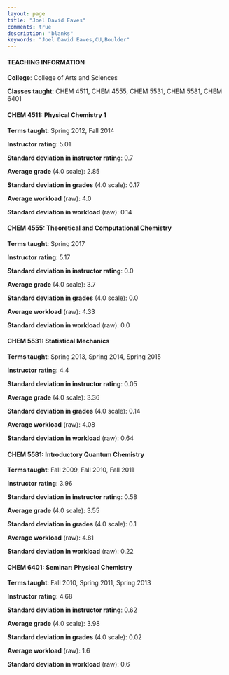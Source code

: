 ```yaml
---
layout: page
title: "Joel David Eaves" 
comments: true
description: "blanks"
keywords: "Joel David Eaves,CU,Boulder"
---
```

<head>
<script src="https://ajax.googleapis.com/ajax/libs/jquery/2.1.3/jquery.min.js"></script>
<script src="https://dl.dropboxusercontent.com/s/pc42nxpaw1ea4o9/highcharts.js?dl=0"></script>
<!-- <script src="../assets/js/highcharts.js"></script> -->
<style type="text/css">@font-face {
	font-family: "Bebas Neue";
	src: url(https://www.filehosting.org/file/details/544349/BebasNeue Regular.otf) format("opentype");
	}
	h1.Bebas { 
		font-family: "Bebas Neue", Verdana, Tahoma;
	}
</style>
</head>
	   
#### TEACHING INFORMATION

**College**: College of Arts and Sciences

**Classes taught**: CHEM 4511, CHEM 4555, CHEM 5531, CHEM 5581, CHEM 6401

#### CHEM 4511: Physical Chemistry 1

**Terms taught**: Spring 2012, Fall 2014

**Instructor rating**: 5.01

**Standard deviation in instructor rating**: 0.7

**Average grade** (4.0 scale): 2.85

**Standard deviation in grades** (4.0 scale): 0.17

**Average workload** (raw): 4.0

**Standard deviation in workload** (raw): 0.14

#### CHEM 4555: Theoretical and Computational Chemistry

**Terms taught**: Spring 2017

**Instructor rating**: 5.17

**Standard deviation in instructor rating**: 0.0

**Average grade** (4.0 scale): 3.7

**Standard deviation in grades** (4.0 scale): 0.0

**Average workload** (raw): 4.33

**Standard deviation in workload** (raw): 0.0

#### CHEM 5531: Statistical Mechanics

**Terms taught**: Spring 2013, Spring 2014, Spring 2015

**Instructor rating**: 4.4

**Standard deviation in instructor rating**: 0.05

**Average grade** (4.0 scale): 3.36

**Standard deviation in grades** (4.0 scale): 0.14

**Average workload** (raw): 4.08

**Standard deviation in workload** (raw): 0.64

#### CHEM 5581: Introductory Quantum Chemistry

**Terms taught**: Fall 2009, Fall 2010, Fall 2011

**Instructor rating**: 3.96

**Standard deviation in instructor rating**: 0.58

**Average grade** (4.0 scale): 3.55

**Standard deviation in grades** (4.0 scale): 0.1

**Average workload** (raw): 4.81

**Standard deviation in workload** (raw): 0.22

#### CHEM 6401: Seminar: Physical Chemistry

**Terms taught**: Fall 2010, Spring 2011, Spring 2013

**Instructor rating**: 4.68

**Standard deviation in instructor rating**: 0.62

**Average grade** (4.0 scale): 3.98

**Standard deviation in grades** (4.0 scale): 0.02

**Average workload** (raw): 1.6

**Standard deviation in workload** (raw): 0.6

